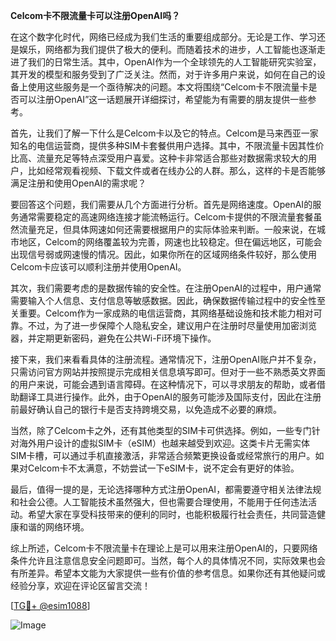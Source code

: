 **Celcom卡不限流量卡可以注册OpenAI吗？**

在这个数字化时代，网络已经成为我们生活的重要组成部分。无论是工作、学习还是娱乐，网络都为我们提供了极大的便利。而随着技术的进步，人工智能也逐渐走进了我们的日常生活。其中，OpenAI作为一个全球领先的人工智能研究实验室，其开发的模型和服务受到了广泛关注。然而，对于许多用户来说，如何在自己的设备上使用这些服务是一个亟待解决的问题。本文将围绕“Celcom卡不限流量卡是否可以注册OpenAI”这一话题展开详细探讨，希望能为有需要的朋友提供一些参考。

首先，让我们了解一下什么是Celcom卡以及它的特点。Celcom是马来西亚一家知名的电信运营商，提供多种SIM卡套餐供用户选择。其中，不限流量卡因其性价比高、流量充足等特点深受用户喜爱。这种卡非常适合那些对数据需求较大的用户，比如经常观看视频、下载文件或者在线办公的人群。那么，这样的卡是否能够满足注册和使用OpenAI的需求呢？

要回答这个问题，我们需要从几个方面进行分析。首先是网络速度。OpenAI的服务通常需要稳定的高速网络连接才能流畅运行。Celcom卡提供的不限流量套餐虽然流量充足，但具体网速如何还需要根据用户的实际体验来判断。一般来说，在城市地区，Celcom的网络覆盖较为完善，网速也比较稳定。但在偏远地区，可能会出现信号弱或网速慢的情况。因此，如果你所在的区域网络条件较好，那么使用Celcom卡应该可以顺利注册并使用OpenAI。

其次，我们需要考虑的是数据传输的安全性。在注册OpenAI的过程中，用户通常需要输入个人信息、支付信息等敏感数据。因此，确保数据传输过程中的安全性至关重要。Celcom作为一家成熟的电信运营商，其网络基础设施和技术能力相对可靠。不过，为了进一步保障个人隐私安全，建议用户在注册时尽量使用加密浏览器，并定期更新密码，避免在公共Wi-Fi环境下操作。

接下来，我们来看看具体的注册流程。通常情况下，注册OpenAI账户并不复杂，只需访问官方网站并按照提示完成相关信息填写即可。但对于一些不熟悉英文界面的用户来说，可能会遇到语言障碍。在这种情况下，可以寻求朋友的帮助，或者借助翻译工具进行操作。此外，由于OpenAI的服务可能涉及国际支付，因此在注册前最好确认自己的银行卡是否支持跨境交易，以免造成不必要的麻烦。

当然，除了Celcom卡之外，还有其他类型的SIM卡可供选择。例如，一些专门针对海外用户设计的虚拟SIM卡（eSIM）也越来越受到欢迎。这类卡片无需实体SIM卡槽，可以通过手机直接激活，非常适合频繁更换设备或经常旅行的用户。如果对Celcom卡不太满意，不妨尝试一下eSIM卡，说不定会有更好的体验。

最后，值得一提的是，无论选择哪种方式注册OpenAI，都需要遵守相关法律法规和社会公德。人工智能技术虽然强大，但也需要合理使用，不能用于任何违法活动。希望大家在享受科技带来的便利的同时，也能积极履行社会责任，共同营造健康和谐的网络环境。

综上所述，Celcom卡不限流量卡在理论上是可以用来注册OpenAI的，只要网络条件允许且注意信息安全问题即可。当然，每个人的具体情况不同，实际效果也会有所差异。希望本文能为大家提供一些有价值的参考信息。如果你还有其他疑问或经验分享，欢迎在评论区留言交流！

[[TG💪+ @esim1088](https://t.me/s/esim1088)]

![Image](https://i.postimg.cc/4NQfJmqS/Snipaste-2025-05-13-00-14-12.png)